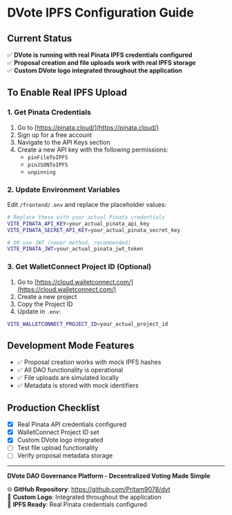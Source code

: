 # DVote IPFS Configuration Guide

## Current Status
✅ **DVote is running with real Pinata IPFS credentials configured**  
✅ **Proposal creation and file uploads work with real IPFS storage**  
✅ **Custom DVote logo integrated throughout the application**

## To Enable Real IPFS Upload

### 1. Get Pinata Credentials
1. Go to [https://pinata.cloud/](https://pinata.cloud/)
2. Sign up for a free account
3. Navigate to the API Keys section
4. Create a new API key with the following permissions:
   - `pinFileToIPFS`
   - `pinJSONToIPFS`
   - `unpinning`

### 2. Update Environment Variables
Edit `/frontend/.env` and replace the placeholder values:

```bash
# Replace these with your actual Pinata credentials
VITE_PINATA_API_KEY=your_actual_pinata_api_key
VITE_PINATA_SECRET_API_KEY=your_actual_pinata_secret_key

# OR use JWT (newer method, recommended)
VITE_PINATA_JWT=your_actual_pinata_jwt_token
```

### 3. Get WalletConnect Project ID (Optional)
1. Go to [https://cloud.walletconnect.com/](https://cloud.walletconnect.com/)
2. Create a new project
3. Copy the Project ID
4. Update in `.env`:
```bash
VITE_WALLETCONNECT_PROJECT_ID=your_actual_project_id
```

## Development Mode Features
- ✅ Proposal creation works with mock IPFS hashes
- ✅ All DAO functionality is operational
- ✅ File uploads are simulated locally
- ✅ Metadata is stored with mock identifiers

## Production Checklist
- [x] Real Pinata API credentials configured
- [x] WalletConnect Project ID set
- [x] Custom DVote logo integrated
- [ ] Test file upload functionality
- [ ] Verify proposal metadata storage

---
**DVote DAO Governance Platform - Decentralized Voting Made Simple**

🌐 **GitHub Repository**: https://github.com/Pritam9078/dvt  
📱 **Custom Logo**: Integrated throughout the application  
🔗 **IPFS Ready**: Real Pinata credentials configured
